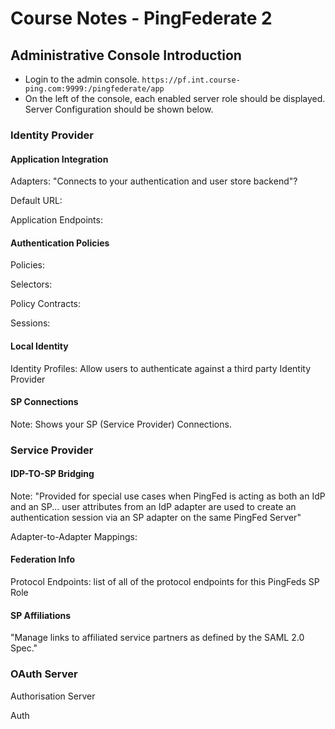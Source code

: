 # Course Notes - PingFederate 2

## Administrative Console Introduction

* Login to the admin console. `https://pf.int.course-ping.com:9999:/pingfederate/app`
* On the left of the console, each enabled server role should be displayed. Server Configuration should be shown below.

### Identity Provider

#### Application Integration

Adapters: "Connects to your authentication and user store backend"?

Default URL:

Application Endpoints:

#### Authentication Policies

Policies:

Selectors:

Policy Contracts:

Sessions:

#### Local Identity

Identity Profiles: Allow users to authenticate against a third party Identity Provider

#### SP Connections

Note: Shows your SP \(Service Provider\) Connections.

### Service Provider

#### IDP-TO-SP Bridging

Note: "Provided for special use cases when PingFed is acting as both an IdP and an SP... user attributes from an IdP adapter are used to create an authentication session via an SP adapter on the same PingFed Server"

Adapter-to-Adapter Mappings: 

#### Federation Info

Protocol Endpoints: list of all of the protocol endpoints for this PingFeds SP Role

#### SP Affiliations

"Manage links to affiliated service partners as defined by the SAML 2.0 Spec."

### OAuth Server

Authorisation Server

Auth





